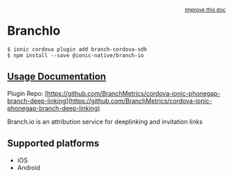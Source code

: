 <a style="float:right;font-size:12px;" href="http://github.com/ionic-team/ionic-native/edit/master/src/@ionic-native/plugins/branch-io/index.ts#L53">
  Improve this doc
</a>

# BranchIo

```
$ ionic cordova plugin add branch-cordova-sdk
$ npm install --save @ionic-native/branch-io
```

## [Usage Documentation](https://ionicframework.com/docs/native/branch-io/)

Plugin Repo: [https://github.com/BranchMetrics/cordova-ionic-phonegap-branch-deep-linking](https://github.com/BranchMetrics/cordova-ionic-phonegap-branch-deep-linking)

Branch.io is an attribution service for deeplinking and invitation links

## Supported platforms
- iOS
- Android



